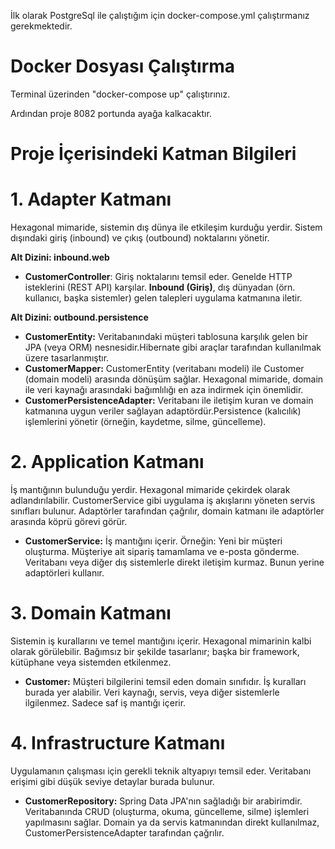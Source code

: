 İlk olarak PostgreSql ile çalıştığım için docker-compose.yml çalıştırmanız gerekmektedir.

# Docker Dosyası Çalıştırma

Terminal üzerinden "docker-compose up" çalıştırınız.

Ardından proje 8082 portunda ayağa kalkacaktır.

# Proje İçerisindeki Katman Bilgileri

# 1. Adapter Katmanı
Hexagonal mimaride, sistemin dış dünya ile etkileşim kurduğu yerdir.
Sistem dışındaki giriş (inbound) ve çıkış (outbound) noktalarını yönetir.

**Alt Dizini: inbound.web**
  - **CustomerController**: Giriş noktalarını temsil eder. Genelde HTTP isteklerini (REST API) karşılar.
**Inbound (Giriş)**, dış dünyadan (örn. kullanıcı, başka sistemler) gelen talepleri uygulama katmanına iletir.

**Alt Dizini: outbound.persistence**
  - **CustomerEntity:** Veritabanındaki müşteri tablosuna karşılık gelen bir JPA (veya ORM) nesnesidir.Hibernate gibi araçlar tarafından kullanılmak üzere tasarlanmıştır.
  - **CustomerMapper:** CustomerEntity (veritabanı modeli) ile Customer (domain modeli) arasında dönüşüm sağlar. Hexagonal mimaride, domain ile veri kaynağı arasındaki bağımlılığı en aza indirmek için önemlidir.
  - **CustomerPersistenceAdapter:** Veritabanı ile iletişim kuran ve domain katmanına uygun veriler sağlayan adaptördür.Persistence (kalıcılık) işlemlerini yönetir (örneğin, kaydetme, silme, güncelleme).

# 2. Application Katmanı
İş mantığının bulunduğu yerdir. Hexagonal mimaride çekirdek olarak adlandırılabilir.
CustomerService gibi uygulama iş akışlarını yöneten servis sınıfları bulunur.
Adaptörler tarafından çağrılır, domain katmanı ile adaptörler arasında köprü görevi görür.

  - **CustomerService:** İş mantığını içerir. Örneğin:
Yeni bir müşteri oluşturma.
Müşteriye ait sipariş tamamlama ve e-posta gönderme.
Veritabanı veya diğer dış sistemlerle direkt iletişim kurmaz. Bunun yerine adaptörleri kullanır.

# 3. Domain Katmanı
Sistemin iş kurallarını ve temel mantığını içerir. Hexagonal mimarinin kalbi olarak görülebilir.
Bağımsız bir şekilde tasarlanır; başka bir framework, kütüphane veya sistemden etkilenmez.

  - **Customer:** Müşteri bilgilerini temsil eden domain sınıfıdır. İş kuralları burada yer alabilir. Veri kaynağı, servis, veya diğer sistemlerle ilgilenmez. Sadece saf iş mantığı içerir.

# 4. Infrastructure Katmanı
Uygulamanın çalışması için gerekli teknik altyapıyı temsil eder.
Veritabanı erişimi gibi düşük seviye detaylar burada bulunur.

  - **CustomerRepository:**  Spring Data JPA'nın sağladığı bir arabirimdir. Veritabanında CRUD (oluşturma, okuma, güncelleme, silme) işlemleri yapılmasını sağlar. Domain ya da servis katmanından direkt kullanılmaz, CustomerPersistenceAdapter tarafından çağrılır.
